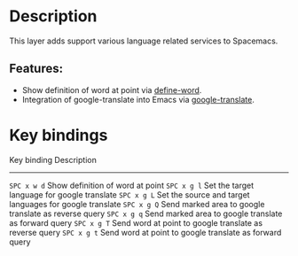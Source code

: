 Description
===========

This layer adds support various language related services to Spacemacs.

Features:
---------

-   Show definition of word at point via
    [define-word](https://github.com/abo-abo/define-word).
-   Integration of google-translate into Emacs via
    [google-translate](https://github.com/atykhonov/google-translate).

Key bindings
============

  Key binding   Description
  ------------- ----------------------------------------------------------
  `SPC x w d`   Show definition of word at point
  `SPC x g l`   Set the target language for google translate
  `SPC x g L`   Set the source and target languages for google translate
  `SPC x g Q`   Send marked area to google translate as reverse query
  `SPC x g q`   Send marked area to google translate as forward query
  `SPC x g T`   Send word at point to google translate as reverse query
  `SPC x g t`   Send word at point to google translate as forward query
